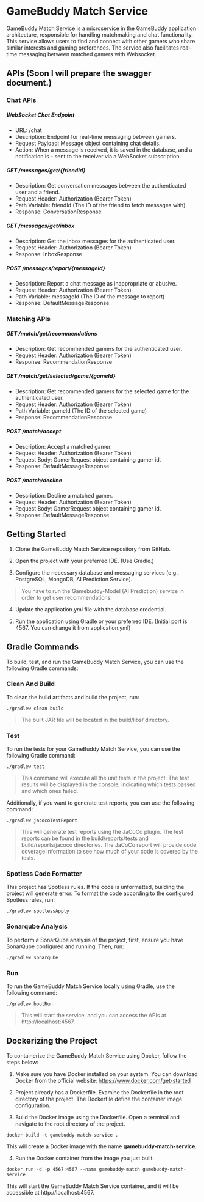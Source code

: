 # GameBuddy Match Service
GameBuddy Match Service is a microservice in the GameBuddy application architecture, responsible for handling matchmaking and chat functionality. This service allows users to find and connect with other gamers who share similar interests and gaming preferences. The service also facilitates real-time messaging between matched gamers with Websocket.


## APIs (Soon I will prepare the swagger document.)

### Chat APIs

##### WebSocket Chat Endpoint

- URL: /chat
- Description: Endpoint for real-time messaging between gamers.
- Request Payload: Message object containing chat details.
- Action: When a message is received, it is saved in the database, and a notification is - sent to the receiver via a WebSocket subscription.

##### GET /messages/get/{friendId}

- Description: Get conversation messages between the authenticated user and a friend.
- Request Header: Authorization (Bearer Token)
- Path Variable: friendId (The ID of the friend to fetch messages with)
- Response: ConversationResponse

##### GET /messages/get/inbox

- Description: Get the inbox messages for the authenticated user.
- Request Header: Authorization (Bearer Token)
- Response: InboxResponse

##### POST /messages/report/{messageId}

- Description: Report a chat message as inappropriate or abusive.
- Request Header: Authorization (Bearer Token)
- Path Variable: messageId (The ID of the message to report)
- Response: DefaultMessageResponse



### Matching APIs

##### GET /match/get/recommendations

- Description: Get recommended gamers for the authenticated user.
- Request Header: Authorization (Bearer Token)
- Response: RecommendationResponse

##### GET /match/get/selected/game/{gameId}

- Description: Get recommended gamers for the selected game for the authenticated user.
- Request Header: Authorization (Bearer Token)
- Path Variable: gameId (The ID of the selected game)
- Response: RecommendationResponse

##### POST /match/accept

- Description: Accept a matched gamer.
- Request Header: Authorization (Bearer Token)
- Request Body: GamerRequest object containing gamer id.
- Response: DefaultMessageResponse

##### POST /match/decline

- Description: Decline a matched gamer.
- Request Header: Authorization (Bearer Token)
- Request Body: GamerRequest object containing gamer id.
- Response: DefaultMessageResponse



## Getting Started

1. Clone the GameBuddy Match Service repository from GitHub.

2. Open the project with your preferred IDE. (Use Gradle.)

3. Configure the necessary database and messaging services (e.g., PostgreSQL, MongoDB, AI Prediction Service).
> You have to run the Gamebuddy-Model (AI Prediction) service in order to get user recommendations.

4. Update the application.yml file with the database credential.

5. Run the application using Gradle or your preferred IDE. (Initial port is 4567. You can change it from application.yml)

## Gradle Commands
To build, test, and run the GameBuddy Match Service, you can use the following Gradle commands:

### Clean And Build
To clean the build artifacts and build the project, run:

`./gradlew clean build`

> The built JAR file will be located in the build/libs/ directory.

### Test
To run the tests for your GameBuddy Match Service, you can use the following Gradle command:

`./gradlew test`

> This command will execute all the unit tests in the project. The test results will be displayed in the console, indicating which tests passed and which ones failed.

Additionally, if you want to generate test reports, you can use the following command:

`./gradlew jacocoTestReport`

> This will generate test reports using the JaCoCo plugin. The test reports can be found in the build/reports/tests and build/reports/jacoco directories. The JaCoCo report will provide code coverage information to see how much of your code is covered by the tests.

### Spotless Code Formatter
This project has Spotless rules. If the code is unformatted, building the project will generate error. To format the code according to the configured Spotless rules, run:

`./gradlew spotlessApply`

### Sonarqube Analysis
To perform a SonarQube analysis of the project, first, ensure you have SonarQube configured and running. Then, run:

`./gradlew sonarqube`

### Run 
To run the GameBuddy Match Service locally using Gradle, use the following command:

`./gradlew bootRun`

> This will start the service, and you can access the APIs at http://localhost:4567.

## Dockerizing the Project
To containerize the GameBuddy Match Service using Docker, follow the steps below:

1. Make sure you have Docker installed on your system. You can download Docker from the official website: https://www.docker.com/get-started

2. Project already has a Dockerfile. Examine the Dockerfile in the root directory of the project. The Dockerfile define the container image configuration.

3. Build the Docker image using the Dockerfile. Open a terminal and navigate to the root directory of the project.

 `docker build -t gamebuddy-match-service .`

 This will create a Docker image with the name **gamebuddy-match-service**.

4. Run the Docker container from the image you just built.

 `docker run -d -p 4567:4567 --name gamebuddy-match gamebuddy-match-service`

 This will start the GameBuddy Match Service container, and it will be accessible at http://localhost:4567.
